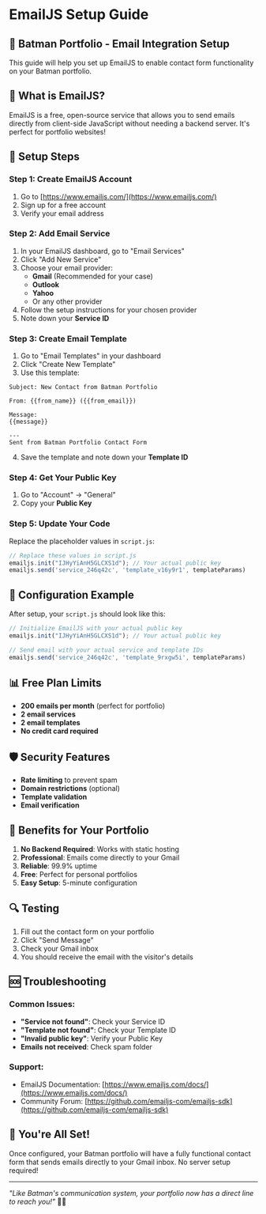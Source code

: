 # EmailJS Setup Guide

## 🦇 Batman Portfolio - Email Integration Setup

This guide will help you set up EmailJS to enable contact form functionality on your Batman portfolio.

## 📧 What is EmailJS?

EmailJS is a free, open-source service that allows you to send emails directly from client-side JavaScript without needing a backend server. It's perfect for portfolio websites!

## 🚀 Setup Steps

### Step 1: Create EmailJS Account
1. Go to [https://www.emailjs.com/](https://www.emailjs.com/)
2. Sign up for a free account
3. Verify your email address

### Step 2: Add Email Service
1. In your EmailJS dashboard, go to "Email Services"
2. Click "Add New Service"
3. Choose your email provider:
   - **Gmail** (Recommended for your case)
   - **Outlook**
   - **Yahoo**
   - Or any other provider
4. Follow the setup instructions for your chosen provider
5. Note down your **Service ID**

### Step 3: Create Email Template
1. Go to "Email Templates" in your dashboard
2. Click "Create New Template"
3. Use this template:

```
Subject: New Contact from Batman Portfolio

From: {{from_name}} ({{from_email}})

Message:
{{message}}

---
Sent from Batman Portfolio Contact Form
```

4. Save the template and note down your **Template ID**

### Step 4: Get Your Public Key
1. Go to "Account" → "General"
2. Copy your **Public Key**

### Step 5: Update Your Code
Replace the placeholder values in `script.js`:

```javascript
// Replace these values in script.js
emailjs.init("IJHyYiAnH5GLCXS1d"); // Your actual public key
emailjs.send('service_246q42c', 'template_v16y9r1', templateParams)
```

## 🔧 Configuration Example

After setup, your `script.js` should look like this:

```javascript
// Initialize EmailJS with your actual public key
emailjs.init("IJHyYiAnH5GLCXS1d"); // Your actual public key

// Send email with your actual service and template IDs
emailjs.send('service_246q42c', 'template_9rxgw5i', templateParams)
```

## 📊 Free Plan Limits

- **200 emails per month** (perfect for portfolio)
- **2 email services**
- **2 email templates**
- **No credit card required**

## 🛡️ Security Features

- **Rate limiting** to prevent spam
- **Domain restrictions** (optional)
- **Template validation**
- **Email verification**

## 🎯 Benefits for Your Portfolio

1. **No Backend Required**: Works with static hosting
2. **Professional**: Emails come directly to your Gmail
3. **Reliable**: 99.9% uptime
4. **Free**: Perfect for personal portfolios
5. **Easy Setup**: 5-minute configuration

## 🔍 Testing

1. Fill out the contact form on your portfolio
2. Click "Send Message"
3. Check your Gmail inbox
4. You should receive the email with the visitor's details

## 🆘 Troubleshooting

### Common Issues:
- **"Service not found"**: Check your Service ID
- **"Template not found"**: Check your Template ID
- **"Invalid public key"**: Verify your Public Key
- **Emails not received**: Check spam folder

### Support:
- EmailJS Documentation: [https://www.emailjs.com/docs/](https://www.emailjs.com/docs/)
- Community Forum: [https://github.com/emailjs-com/emailjs-sdk](https://github.com/emailjs-com/emailjs-sdk)

## 🎉 You're All Set!

Once configured, your Batman portfolio will have a fully functional contact form that sends emails directly to your Gmail inbox. No server setup required!

---

*"Like Batman's communication system, your portfolio now has a direct line to reach you!"* 🦇📧
